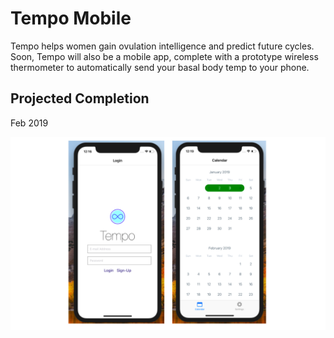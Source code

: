 # Tempo Mobile

Tempo helps women gain ovulation intelligence and predict future cycles. Soon, Tempo will also be a mobile app, complete with a prototype wireless thermometer to automatically send your basal body temp to your phone.

## Projected Completion

Feb 2019

![screenshot](./tempoMobileSS.png)
